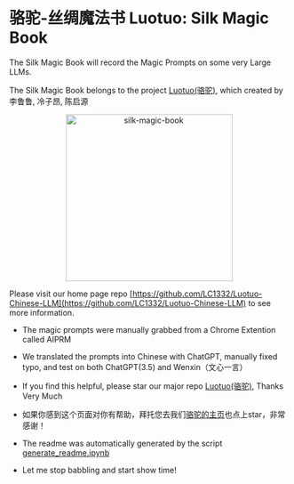 # 骆驼-丝绸魔法书 Luotuo: Silk Magic Book

The Silk Magic Book will record the Magic Prompts on some very Large LLMs. 

The Silk Magic Book belongs to the project [Luotuo(骆驼)](https://github.com/LC1332/Luotuo-Chinese-LLM), which created by 李鲁鲁, 冷子昂, 陈启源

<p align="center">
    <img src="https://github.com/LC1332/Luotuo-Chinese-LLM/blob/main/image/icon_silk_scroll.png" alt="silk-magic-book" width="300">
</p>

Please visit our home page repo [https://github.com/LC1332/Luotuo-Chinese-LLM](https://github.com/LC1332/Luotuo-Chinese-LLM) to see more information.

+ The magic prompts were manually grabbed from a Chrome Extention called AIPRM

+ We translated the prompts into Chinese with ChatGPT, manually fixed typo, and test on both ChatGPT(3.5) and Wenxin（文心一言）

+ If you find this helpful, please star our major repo [Luotuo(骆驼)](https://github.com/LC1332/Luotuo-Chinese-LLM), Thanks Very Much

+ 如果你感到这个页面对你有帮助，拜托您去我们[骆驼的主页](https://github.com/LC1332/Luotuo-Chinese-LLM)也点上star，非常感谢！

+ The readme was automatically generated by the script [generate_readme.ipynb](https://github.com/LC1332/Luotuo-Silk-Magic-Book/blob/main/generate_readme.ipynb)

+ Let me stop babbling and start show time!




